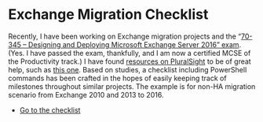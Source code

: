 # Exchange Migration Checklist

Recently, I have been working on Exchange migration projects and the “[70-345 – Designing and Deploying Microsoft Exchange Server 2016” exam](https://www.microsoft.com/en-us/learning/exam-70-345.aspx). (Yes. I have passed the exam, thankfully, and I am now a certified MCSE of the Productivity track.) I have found [resources on PluralSight](https://www.pluralsight.com/courses/migrating-exchange-server-2016) to be of great help, such as [this one](https://www.pluralsight.com/courses/migrating-exchange-server-2016). Based on studies, a checklist including PowerShell commands has been crafted in the hopes of easily keeping track of milestones throughout similar projects. The example is for non-HA migration scenario from Exchange 2010 and 2013 to 2016.

- [Go to the checklist](exchange-2016-migration-checklist.md)

